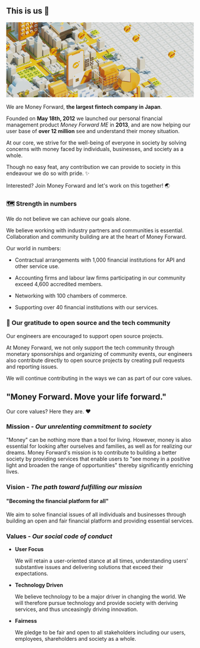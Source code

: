 ## This is us 🎉
![Money Forward, Inc. Banner](/images/moneyforward_banner.jpg)

We are Money Forward, **the largest fintech company in Japan**.

Founded on **May 18th, 2012** we launched our personal financial management product _Money Forward ME_ in **2013**, and are now helping our user base of **over 12 million** see and understand their money situation.

At our core, we strive for the well-being of everyone in society by solving concerns with money faced by individuals, businesses, and society as a whole.

Though no easy feat, any contribution we can provide to society in this endeavour we do so with pride. ✨

Interested? Join Money Forward and let's work on this together! 🌏

### 🗺️ Strength in numbers

We do not believe we can achieve our goals alone.

We believe working with industry partners and communities is essential. Collaboration and community building are at the heart of Money Forward.

Our world in numbers:

- Contractual arrangements with 1,000 financial institutions for API and other service use.

- Accounting firms and labour law firms participating in our community exceed 4,600 accredited members.

- Networking with 100 chambers of commerce.

- Supporting over 40 financial institutions with our services.

### 💾 Our gratitude to open source and the tech community

Our engineers are encouraged to support open source projects.

At Money Forward, we not only support the tech community through monetary sponsorships and organizing of community events, our engineers also contribute directly to open source projects by creating pull requests and reporting issues.

We will continue contributing in the ways we can as part of our core values.

## "Money Forward. Move your life forward."

Our core values? Here they are. ❤️

### Mission - _Our unrelenting commitment to society_

"Money" can be nothing more than a tool for living. However, money is also essential for looking after ourselves and families, as well as for realizing our dreams. Money Forward's mission is to contribute to building a better society by providing services that enable users to "see money in a positive light and broaden the range of opportunities" thereby significantly enriching lives.

### Vision - _The path toward fulfilling our mission_

#### "Becoming the financial platform for all"

We aim to solve financial issues of all individuals and businesses through building an open and fair financial platform and providing essential services.

### Values - _Our social code of conduct_

- **User Focus**

  We will retain a user-oriented stance at all times, understanding users' substantive issues and delivering solutions that exceed their expectations.

- **Technology Driven**

  We believe technology to be a major driver in changing the world. We will therefore pursue technology and provide society with deriving services, and thus unceasingly driving innovation.

- **Fairness**

  We pledge to be fair and open to all stakeholders including our users, employees, shareholders and society as a whole.
